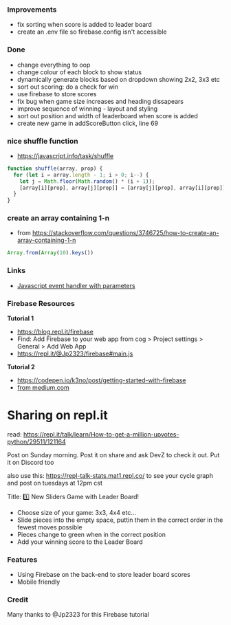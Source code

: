 ### Improvements

- fix sorting when score is added to leader board
- create an .env file so firebase.config isn't accessible

### Done
- change everything to oop
- change colour of each block to show status
- dynamically generate blocks based on dropdown showing 2x2, 3x3 etc
- sort out scoring: do a check for win
- use firebase to store scores
- fix bug when game size increases and heading dissapears
- improve sequence of winning - layout and styling
- sort out position and width of leaderboard when score is added
- create new game in addScoreButton click, line 69

### nice shuffle function

- https://javascript.info/task/shuffle

```js
function shuffle(array, prop) {
  for (let i = array.length - 1; i > 0; i--) {
    let j = Math.floor(Math.random() * (i + 1));
    [array[i][prop], array[j][prop]] = [array[j][prop], array[i][prop]];
  }
}
```

### create an array containing 1-n

- from https://stackoverflow.com/questions/3746725/how-to-create-an-array-containing-1-n

```js
Array.from(Array(10).keys())
```

### Links
- [Javascript event handler with parameters](https://stackoverflow.com/questions/10000083/javascript-event-handler-with-parameters)

### Firebase Resources

**Tutorial 1**
- https://blog.repl.it/firebase
- Find: Add Firebase to your web app from cog > Project settings > General > Add Web App
- https://repl.it/@Jp2323/firebase#main.js

**Tutorial 2**
- https://codepen.io/k3no/post/getting-started-with-firebase
- [from medium.com](https://medium.com/@collardeau/es6-promises-wit=h-firebase-76606f36c80c)

# Sharing on repl.it

read: https://repl.it/talk/learn/How-to-get-a-million-upvotes-python/29511/121164

Post on Sunday morning. Post it on share and ask DevZ to check it out. Put it on Discord too

also use this: https://repl-talk-stats.mat1.repl.co/ to see your cycle graph and post on tuesdays at 12pm cst

Title: 1️⃣ New Sliders Game with Leader Board!

- Choose size of your game: 3x3, 4x4 etc...
- Slide pieces into the empty space, puttin them in the correct order in the fewest moves possible
- Pieces change to green when in the correct position
- Add your winning score to the Leader Board

### Features

- Using Firebase on the back-end to store leader board scores
- Mobile friendly

### Credit
Many thanks to @Jp2323 for this Firebase tutorial